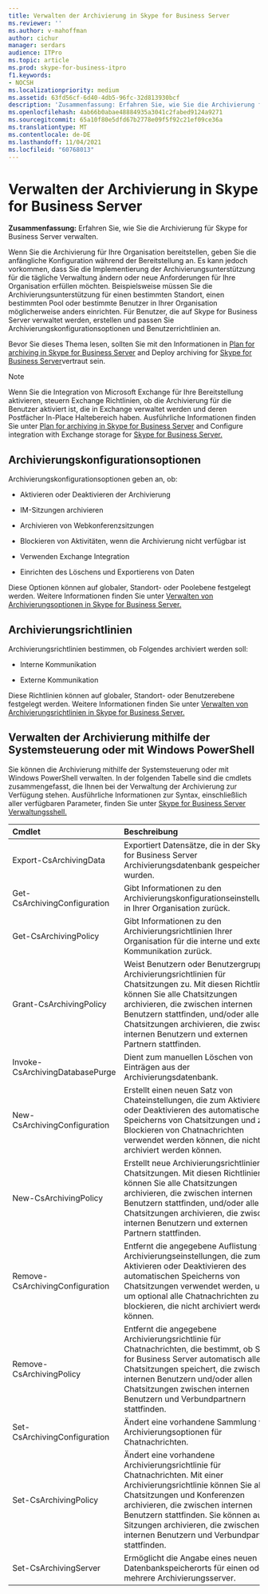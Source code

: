 ```yaml
---
title: Verwalten der Archivierung in Skype for Business Server
ms.reviewer: ''
ms.author: v-mahoffman
author: cichur
manager: serdars
audience: ITPro
ms.topic: article
ms.prod: skype-for-business-itpro
f1.keywords:
- NOCSH
ms.localizationpriority: medium
ms.assetid: 63fd56cf-6d40-4db5-96fc-32d813930bcf
description: 'Zusammenfassung: Erfahren Sie, wie Sie die Archivierung für Skype for Business Server verwalten.'
ms.openlocfilehash: 4ab66b0abae48884935a3041c2fabed9124a9271
ms.sourcegitcommit: 65a10f80e5dfd67b2778e09f5f92c21ef09ce36a
ms.translationtype: MT
ms.contentlocale: de-DE
ms.lasthandoff: 11/04/2021
ms.locfileid: "60768013"
---
```

# <a name="manage-archiving-in-skype-for-business-server"></a>Verwalten der Archivierung in Skype for Business Server

**Zusammenfassung:** Erfahren Sie, wie Sie die Archivierung für Skype for Business Server verwalten.
  
Wenn Sie die Archivierung für Ihre Organisation bereitstellen, geben Sie die anfängliche Konfiguration während der Bereitstellung an. Es kann jedoch vorkommen, dass Sie die Implementierung der Archivierungsunterstützung für die tägliche Verwaltung ändern oder neue Anforderungen für Ihre Organisation erfüllen möchten. Beispielsweise müssen Sie die Archivierungsunterstützung für einen bestimmten Standort, einen bestimmten Pool oder bestimmte Benutzer in Ihrer Organisation möglicherweise anders einrichten. Für Benutzer, die auf Skype for Business Server verwaltet werden, erstellen und passen Sie Archivierungskonfigurationsoptionen und Benutzerrichtlinien an. 
  
Bevor Sie dieses Thema lesen, sollten Sie mit den Informationen in [Plan for archiving in Skype for Business Server](../../plan-your-deployment/archiving/archiving.md) and Deploy archiving for [Skype for Business Server](../../deploy/deploy-archiving/deploy-archiving.md)vertraut sein.
  
> [!NOTE]
> Wenn Sie die Integration von Microsoft Exchange für Ihre Bereitstellung aktivieren, steuern Exchange Richtlinien, ob die Archivierung für die Benutzer aktiviert ist, die in Exchange verwaltet werden und deren Postfächer In-Place Haltebereich haben. Ausführliche Informationen finden Sie unter [Plan for archiving in Skype for Business Server](../../plan-your-deployment/archiving/archiving.md) and Configure integration with Exchange storage for [Skype for Business Server.](../../deploy/deploy-archiving/configure-integration-with-exchange-storage.md) 
  
## <a name="archiving-configuration-options"></a>Archivierungskonfigurationsoptionen

Archivierungskonfigurationsoptionen geben an, ob:
  
- Aktivieren oder Deaktivieren der Archivierung
    
- IM-Sitzungen archivieren
    
- Archivieren von Webkonferenzsitzungen
    
- Blockieren von Aktivitäten, wenn die Archivierung nicht verfügbar ist
    
- Verwenden Exchange Integration
    
- Einrichten des Löschens und Exportierens von Daten
    
Diese Optionen können auf globaler, Standort- oder Poolebene festgelegt werden. Weitere Informationen finden Sie unter [Verwalten von Archivierungsoptionen in Skype for Business Server.](options.md)
  
## <a name="archiving-policies"></a>Archivierungsrichtlinien

Archivierungsrichtlinien bestimmen, ob Folgendes archiviert werden soll:
  
- Interne Kommunikation
    
- Externe Kommunikation
    
Diese Richtlinien können auf globaler, Standort- oder Benutzerebene festgelegt werden. Weitere Informationen finden Sie unter [Verwalten von Archivierungsrichtlinien in Skype for Business Server.](policies.md)
  
## <a name="manage-archiving-by-using-the-control-panel-or-by-using-windows-powershell"></a>Verwalten der Archivierung mithilfe der Systemsteuerung oder mit Windows PowerShell

Sie können die Archivierung mithilfe der Systemsteuerung oder mit Windows PowerShell verwalten. In der folgenden Tabelle sind die cmdlets zusammengefasst, die Ihnen bei der Verwaltung der Archivierung zur Verfügung stehen. Ausführliche Informationen zur Syntax, einschließlich aller verfügbaren Parameter, finden Sie unter [Skype for Business Server Verwaltungsshell.](../management-shell.md) 


|**Cmdlet**|**Beschreibung**|
|:-----|:-----|
|Export-CsArchivingData  <br/> |Exportiert Datensätze, die in der Skype for Business Server Archivierungsdatenbank gespeichert wurden.  <br/> |
|Get-CsArchivingConfiguration  <br/> |Gibt Informationen zu den Archivierungskonfigurationseinstellungen in Ihrer Organisation zurück.  <br/> |
|Get-CsArchivingPolicy  <br/> |Gibt Informationen zu den Archivierungsrichtlinien Ihrer Organisation für die interne und externe Kommunikation zurück.  <br/> |
|Grant-CsArchivingPolicy  <br/> |Weist Benutzern oder Benutzergruppen Archivierungsrichtlinien für Chatsitzungen zu. Mit diesen Richtlinien können Sie alle Chatsitzungen archivieren, die zwischen internen Benutzern stattfinden, und/oder alle Chatsitzungen archivieren, die zwischen internen Benutzern und externen Partnern stattfinden.  <br/> |
|Invoke-CsArchivingDatabasePurge  <br/> |Dient zum manuellen Löschen von Einträgen aus der Archivierungsdatenbank.  <br/> |
|New-CsArchivingConfiguration  <br/> |Erstellt einen neuen Satz von Chateinstellungen, die zum Aktivieren oder Deaktivieren des automatischen Speicherns von Chatsitzungen und zum Blockieren von Chatnachrichten verwendet werden können, die nicht archiviert werden können.  <br/> |
|New-CsArchivingPolicy  <br/> |Erstellt neue Archivierungsrichtlinien für Chatsitzungen. Mit diesen Richtlinien können Sie alle Chatsitzungen archivieren, die zwischen internen Benutzern stattfinden, und/oder alle Chatsitzungen archivieren, die zwischen internen Benutzern und externen Partnern stattfinden.  <br/> |
|Remove-CsArchivingConfiguration  <br/> |Entfernt die angegebene Auflistung von Archivierungseinstellungen, die zum Aktivieren oder Deaktivieren des automatischen Speicherns von Chatsitzungen verwendet werden, und um optional alle Chatnachrichten zu blockieren, die nicht archiviert werden können.  <br/> |
|Remove-CsArchivingPolicy  <br/> |Entfernt die angegebene Archivierungsrichtlinie für Chatnachrichten, die bestimmt, ob Skype for Business Server automatisch alle Chatsitzungen speichert, die zwischen internen Benutzern und/oder allen Chatsitzungen zwischen internen Benutzern und Verbundpartnern stattfinden.  <br/> |
|Set-CsArchivingConfiguration  <br/> |Ändert eine vorhandene Sammlung von Archivierungsoptionen für Chatnachrichten.  <br/> |
|Set-CsArchivingPolicy  <br/> |Ändert eine vorhandene Archivierungsrichtlinie für Chatnachrichten. Mit einer Archivierungsrichtlinie können Sie alle Chatsitzungen und Konferenzen archivieren, die zwischen internen Benutzern stattfinden. Sie können auch Sitzungen archivieren, die zwischen internen Benutzern und Verbundpartnern stattfinden.  <br/> |
|Set-CsArchivingServer  <br/> |Ermöglicht die Angabe eines neuen Datenbankspeicherorts für einen oder mehrere Archivierungsserver.  <br/> |
   


